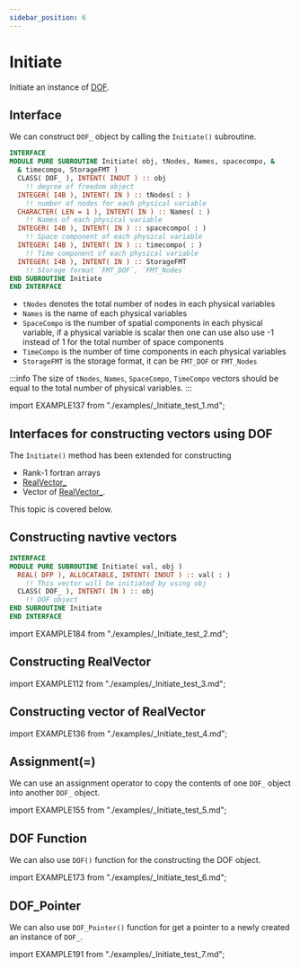 ```yaml
---
sidebar_position: 6
---
```


# Initiate

<!-- markdownlint-disable MD041 MD013 MD033 MD012 -->

Initiate an instance of [DOF](./DOF_.md).

## Interface

We can construct `DOF_` object by calling the `Initiate()` subroutine.

```fortran title="Initiate"
INTERFACE
MODULE PURE SUBROUTINE Initiate( obj, tNodes, Names, spacecompo, &
  & timecompo, StorageFMT )
  CLASS( DOF_ ), INTENT( INOUT ) :: obj
    !! degree of freedom object
  INTEGER( I4B ), INTENT( IN ) :: tNodes( : )
    !! number of nodes for each physical variable
  CHARACTER( LEN = 1 ), INTENT( IN ) :: Names( : )
    !! Names of each physical variable
  INTEGER( I4B ), INTENT( IN ) :: spacecompo( : )
    !! Space component of each physical variable
  INTEGER( I4B ), INTENT( IN ) :: timecompo( : )
    !! Time component of each physical variable
  INTEGER( I4B ), INTENT( IN ) :: StorageFMT
    !! Storage format `FMT_DOF`, `FMT_Nodes`
END SUBROUTINE Initiate
END INTERFACE
```

- `tNodes` denotes the total number of nodes in each physical variables
- `Names` is the name of each physical variables
- `SpaceCompo` is the number of spatial components in each physical variable, if a physical variable is scalar then one can use also use -1 instead of 1 for the total number of space components
- `TimeCompo` is the number of time components in each physical variables
- `StorageFMT` is the storage format, it can be `FMT_DOF` or `FMT_Nodes`

:::info
The size of `tNodes`, `Names`, `SpaceCompo`, `TimeCompo` vectors should be equal to the total number of physical variables.
:::

<Tabs>
<TabItem value="example" label="܀ See example">

import EXAMPLE137 from "./examples/_Initiate_test_1.md";

<EXAMPLE137 />

</TabItem>

<TabItem value="close" label="↢ " default>

</TabItem>
</Tabs>

## Interfaces for constructing vectors using DOF

The `Initiate()` method has been extended for constructing

- Rank-1 fortran arrays
- [RealVector_](../RealVector/RealVector_.md)
- Vector of [RealVector_](../RealVector/RealVector_.md).

This topic is covered below.

## Constructing navtive vectors

<Tabs>
<TabItem value="interface" label="܀ See Interface">

```fortran title="Interface"
INTERFACE
MODULE PURE SUBROUTINE Initiate( val, obj )
  REAL( DFP ), ALLOCATABLE, INTENT( INOUT ) :: val( : )
    !! This vector will be initiated by using obj
  CLASS( DOF_ ), INTENT( IN ) :: obj
    !! DOF object
END SUBROUTINE Initiate
END INTERFACE
```

</TabItem>

<TabItem value="example" label="܀ See example">

import EXAMPLE184 from "./examples/_Initiate_test_2.md";

<EXAMPLE184 />

</TabItem>

<TabItem value="close" label="↢ " default>

</TabItem>
</Tabs>

## Constructing RealVector

<Tabs>
<TabItem value="interface" label="܀ Interface" default>

</TabItem>

<TabItem value="example" label="️܀ See example">

import EXAMPLE112 from "./examples/_Initiate_test_3.md";

<EXAMPLE112 />

</TabItem>

<TabItem value="close" label="↢ ">

</TabItem>
</Tabs>

## Constructing vector of RealVector

<Tabs>
<TabItem value="interface" label="܀ Interface" default>

</TabItem>

<TabItem value="example" label="️܀ See example">

import EXAMPLE136 from "./examples/_Initiate_test_4.md";

<EXAMPLE136 />

</TabItem>

<TabItem value="close" label="↢ ">

</TabItem>
</Tabs>

## Assignment(=)

We can use an assignment operator to copy the contents of one `DOF_` object into another `DOF_` object.

<Tabs>
<TabItem value="example" label="܀ See example">

import EXAMPLE155 from "./examples/_Initiate_test_5.md";

<EXAMPLE155 />

</TabItem>

<TabItem value="close" label="↢ " default>

</TabItem>
</Tabs>

## DOF Function

We can also use `DOF()` function for the constructing the DOF object.

<Tabs>
<TabItem value="example" label="܀ See example">

import EXAMPLE173 from "./examples/_Initiate_test_6.md";

<EXAMPLE173 />

</TabItem>

<TabItem value="close" label="↢ " default>

</TabItem>
</Tabs>

## DOF_Pointer

We can also use `DOF_Pointer()` function for get a pointer to a newly created an instance of `DOF_`.

<Tabs>
<TabItem value="example" label="܀ See example">

import EXAMPLE191 from "./examples/_Initiate_test_7.md";

<EXAMPLE191 />

</TabItem>

<TabItem value="close" label="↢ " default>

</TabItem>
</Tabs>
